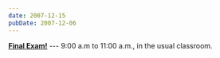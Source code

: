 ```yaml
---
date: 2007-12-15
pubDate: 2007-12-06
---
```


[**Final Exam!**](../syllabus#final-exam) --- 9:00 a.m to 11:00 a.m., in the usual classroom.
